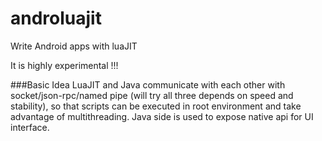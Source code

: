 # androluajit
Write Android apps with luaJIT

It is highly experimental !!!

###Basic Idea
LuaJIT and Java communicate with each other with socket/json-rpc/named pipe (will try all three depends on speed and stability), so that scripts can be executed in root environment and take advantage of multithreading.  Java side is used to expose native api for UI interface.
